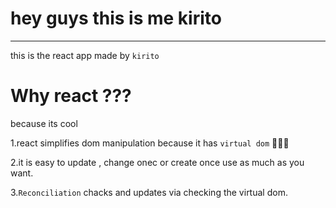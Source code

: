 # hey guys this is me kirito
---
this is the react app made by ```kirito```


# Why react ??? 
because its cool 


1.react simplifies dom manipulation because it has ```virtual dom``` 🙂🙂🙂


2.it is easy to update , change onec or create once use as much as you want.


3.```Reconciliation``` chacks and updates via checking the virtual dom.